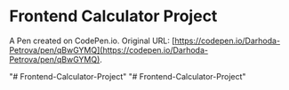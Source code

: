 # Frontend Calculator Project

A Pen created on CodePen.io. Original URL: [https://codepen.io/Darhoda-Petrova/pen/qBwGYMQ](https://codepen.io/Darhoda-Petrova/pen/qBwGYMQ).

"# Frontend-Calculator-Project" 
"# Frontend-Calculator-Project" 
